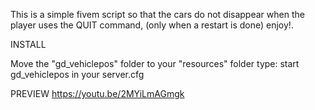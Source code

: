 This is a simple fivem script so that the cars do not disappear when the player uses the QUIT command, (only when a restart is done) enjoy!.


INSTALL

Move the "gd_vehiclepos" folder to your "resources" folder type: start gd_vehiclepos in your server.cfg

PREVIEW
https://youtu.be/2MYiLmAGmgk
